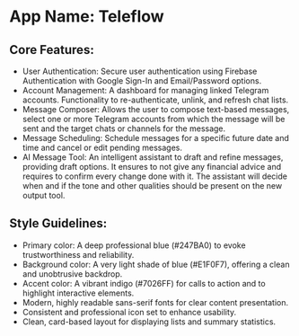 # **App Name**: Teleflow

## Core Features:

- User Authentication: Secure user authentication using Firebase Authentication with Google Sign-In and Email/Password options.
- Account Management: A dashboard for managing linked Telegram accounts. Functionality to re-authenticate, unlink, and refresh chat lists.
- Message Composer: Allows the user to compose text-based messages, select one or more Telegram accounts from which the message will be sent and the target chats or channels for the message.
- Message Scheduling: Schedule messages for a specific future date and time and cancel or edit pending messages.
- AI Message Tool: An intelligent assistant to draft and refine messages, providing draft options. It ensures to not give any financial advice and requires to confirm every change done with it. The assistant will decide when and if the tone and other qualities should be present on the new output tool.

## Style Guidelines:

- Primary color: A deep professional blue (#247BA0) to evoke trustworthiness and reliability.
- Background color: A very light shade of blue (#E1F0F7), offering a clean and unobtrusive backdrop.
- Accent color: A vibrant indigo (#7026FF) for calls to action and to highlight interactive elements.
- Modern, highly readable sans-serif fonts for clear content presentation.
- Consistent and professional icon set to enhance usability.
- Clean, card-based layout for displaying lists and summary statistics.